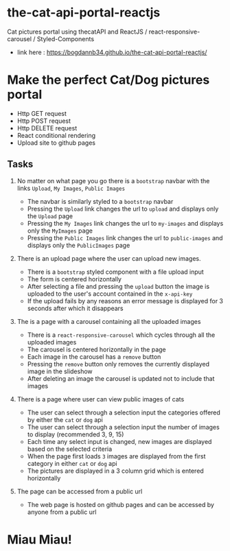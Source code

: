 # the-cat-api-portal-reactjs
Cat pictures portal using thecatAPI and ReactJS / react-responsive-carousel / Styled-Components 
 
 - link here :  https://bogdannb34.github.io/the-cat-api-portal-reactjs/
 
 # Make the perfect Cat/Dog pictures portal

- Http GET request
- Http POST request
- Http DELETE request
- React conditional rendering
- Upload site to github pages

## Tasks

1. No matter on what page you go there is a `bootstrap` navbar with the links `Upload`, `My Images`, `Public Images`
    - The navbar is similarly styled to a `bootstrap` navbar
    - Pressing the `Upload` link changes the url to `upload` and displays only the `Upload` page
    - Pressing the `My Images` link changes the url to `my-images` and displays only the `MyImages` page
    - Pressing the `Public Images` link changes the url to `public-images` and displays only the `PublicImages` page

2. There is an upload page where the user can upload new images.
    - There is a `bootstrap` styled component with a file upload input
    - The form is centered horizontally
    - After selecting a file and pressing the `upload` button the image is uploaded to the user's account contained in the `x-api-key`
    - If the upload fails by any reasons an error message is displayed for 3 seconds after which it disappears

3. The is a page with a carousel containing all the uploaded images
    - There is a `react-responsive-carousel` which cycles through all the uploaded images
    - The carousel is centered horizontally in the page
    - Each image in the carousel has a `remove` button
    - Pressing the `remove` button only removes the currently displayed image in the slideshow
    - After deleting an image the carousel is updated not to include that images

4. There is a page where user can view public images of cats
    - The user can select through a selection input the categories offered by either the `cat` or `dog` api
    - The user can select through a selection input the number of images to display (recommended 3, 9, 15)
    - Each time any select input is changed, new images are displayed based on the selected criteria
    - When the page first loads `3` images are displayed from the first category in either `cat` or `dog` api
    - The pictures are displayed in a 3 column grid which is entered horizontally

5. The page can be accessed from a public url
    - The web page is hosted on github pages and can be accessed by anyone from a public url

# Miau Miau!
